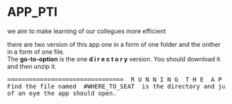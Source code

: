 # APP_PTI
we aim to make learning of our collegues more efficient

there are two version of this app one in a form of one folder and the onther in a form of one file.    
The **go-to-option** is the one  **d i r e c t o r y**  version. You should download it and then unzip it.
<pre>
================================  R U N N I N G  T H E  A P P  ================================    
Find the file named  #WHERE_TO_SEAT  is the directory and just click on it. In the blink  
of an eye the app should open.
</pre>
